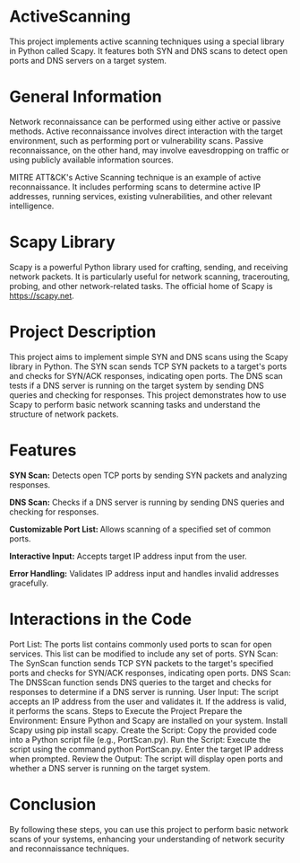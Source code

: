 # ActiveScanning
This project implements active scanning techniques using a special library in Python called Scapy. It features both SYN and DNS scans to detect open ports and DNS servers on a target system.

# General Information
Network reconnaissance can be performed using either active or passive methods. Active reconnaissance involves direct interaction with the target environment, such as performing port or vulnerability scans. Passive reconnaissance, on the other hand, may involve eavesdropping on traffic or using publicly available information sources.

MITRE ATT&CK's Active Scanning technique is an example of active reconnaissance. It includes performing scans to determine active IP addresses, running services, existing vulnerabilities, and other relevant intelligence.

# Scapy Library
Scapy is a powerful Python library used for crafting, sending, and receiving network packets. It is particularly useful for network scanning, tracerouting, probing, and other network-related tasks. The official home of Scapy is https://scapy.net.

# Project Description
This project aims to implement simple SYN and DNS scans using the Scapy library in Python. The SYN scan sends TCP SYN packets to a target's ports and checks for SYN/ACK responses, indicating open ports. The DNS scan tests if a DNS server is running on the target system by sending DNS queries and checking for responses. This project demonstrates how to use Scapy to perform basic network scanning tasks and understand the structure of network packets.

# Features
<b>SYN Scan:</b> Detects open TCP ports by sending SYN packets and analyzing responses.

<b>DNS Scan:</b> Checks if a DNS server is running by sending DNS queries and checking for responses.

<b>Customizable Port List: </b> Allows scanning of a specified set of common ports.

<b>Interactive Input:</b> Accepts target IP address input from the user.

<b>Error Handling:</b> Validates IP address input and handles invalid addresses gracefully.

# Interactions in the Code
Port List: The ports list contains commonly used ports to scan for open services. This list can be modified to include any set of ports.
SYN Scan: The SynScan function sends TCP SYN packets to the target's specified ports and checks for SYN/ACK responses, indicating open ports.
DNS Scan: The DNSScan function sends DNS queries to the target and checks for responses to determine if a DNS server is running.
User Input: The script accepts an IP address from the user and validates it. If the address is valid, it performs the scans.
Steps to Execute the Project
Prepare the Environment: Ensure Python and Scapy are installed on your system. Install Scapy using pip install scapy.
Create the Script: Copy the provided code into a Python script file (e.g., PortScan.py).
Run the Script: Execute the script using the command python PortScan.py. Enter the target IP address when prompted.
Review the Output: The script will display open ports and whether a DNS server is running on the target system.

# Conclusion
By following these steps, you can use this project to perform basic network scans of your systems, enhancing your understanding of network security and reconnaissance techniques.
